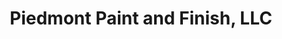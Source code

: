 ---
title: "Piedmont Paint and Finish, LLC"
url: /charlottesville/piedmont-paint-and-finish-llc/
shop: paint
---